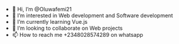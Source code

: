 - 👋 Hi, I’m @Oluwafemi21
- 👀 I’m interested in Web development and Software development
- 🌱 I’m currently learning Vue.js
- 💞️ I’m looking to collaborate on Web projects
- 📫 How to reach me +2348028574289 on whatsapp

<!---
Oluwafemi21/Oluwafemi21 is a ✨ special ✨ repository because its `README.md` (this file) appears on your GitHub profile.
You can click the Preview link to take a look at your changes.
--->
